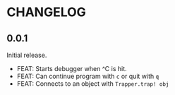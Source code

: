 # CHANGELOG

## 0.0.1
Initial release.

- FEAT: Starts debugger when ^C is hit.
- FEAT: Can continue program with `c` or quit with `q`
- FEAT: Connects to an object with `Trapper.trap! obj`
